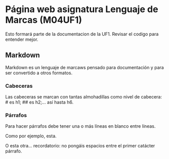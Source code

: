 # Página web asignatura Lenguaje de Marcas (M04UF1)

Esto formará parte de la documentacion de la UF1. Revisar el codigo para entender mejor.

## Markdown

Markdown es un lenguaje de marcaws pensado para documentación y para ser convertido a otros formatos.

### Cabeceras

Las cabeceras se marcan con tantas almohadillas como nivel de cabecera: # es h1; ## es h2;... así hasta h6.

### Párrafos

Para hacer párrafos debe tener una o más líneas en blanco entre líneas.

Como por ejemplo, esta.

O esta otra... recordatorio: no pongáis espacios entre el primer catácter párrafo.





